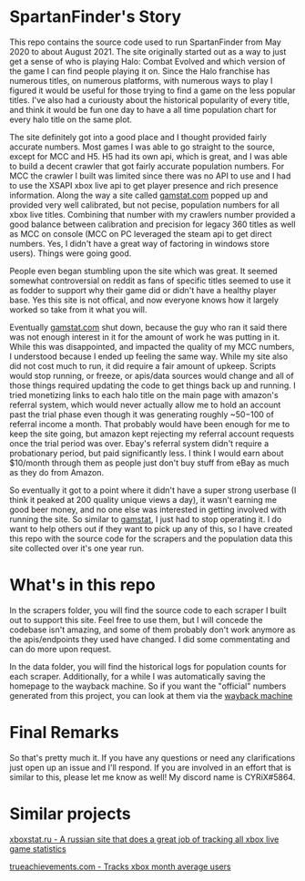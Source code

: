 # SpartanFinder's Story
This repo contains the source code used to run SpartanFinder from May 2020 to about August 2021. The site originally started out as a way to just get a sense of who is playing Halo: Combat Evolved and which version of the game I can find people playing it on. Since the Halo franchise has numerous titles, on numerous platforms, with numerous ways to play I figured it would be useful for those trying to find a game on the less popular titles. I've also had a curiousty about the historical popularity of every title, and think it would be fun one day to have a all time population chart for every halo title on the same plot.

The site definitely got into a good place and I thought provided fairly accurate numbers. Most games I was able to go straight to the source, except for MCC and H5. H5 had its own api, which is great, and I was able to build a decent crawler that got fairly accurate population numbers. For MCC the crawler I built was limited since there was no API to use and I had to use the XSAPI xbox live api to get player presence and rich presence information. Along the way a site called [gamstat.com](https://twitter.com/GamstatC) popped up and provided very well calibrated, but not pecise, population numbers for all xbox live titles. Combining that number with my crawlers number provided a good balance between calibration and precision for legacy 360 titles as well as MCC on console (MCC on PC leveraged the steam api to get direct numbers. Yes, I didn't have a great way of factoring in windows store users). Things were going good.

People even began stumbling upon the site which was great. It seemed somewhat controversial on reddit as fans of specific titles seemed to use it as fodder to support why their game did or didn't have a healthy player base. Yes this site is not offical, and now everyone knows how it largely worked so take from it what you will. 

Eventually [gamstat.com](https://twitter.com/GamstatC) shut down, because the guy who ran it said there was not enough interest in it for the amount of work he was putting in it. While this was disappointed, and impacted the quality of my MCC numbers, I understood because I ended up feeling the same way. While my site also did not cost much to run, it did require a fair amount of upkeep. Scripts would stop running, or freeze, or apis/data sources would change and all of those things required updating the code to get things back up and running. I tried monetizing links to each halo title on the main page with amazon's referral system, which would never actually allow me to hold an account past the trial phase even though it was generating roughly ~$50-$100 of referral income a month. That probably would have been enough for me to keep the site going, but amazon kept rejecting my referral account requests once the trial period was over. Ebay's referral system didn't require a probationary period, but paid significantly less. I think I would earn about $10/month through them as people just don't buy stuff from eBay as much as they do from Amazon. 

So eventually it got to a point where it didn't have a super strong userbase (I think it peaked at 200 quality unique views a day), it wasn't earning me good beer money, and no one else was interested in getting involved with running the site. So similar to [gamstat](https://twitter.com/GamstatC), I just had to stop operating it. I do want to help others out if they want to pick up any of this, so I have created this repo with the source code for the scrapers and the population data this site collected over it's one year run.

# What's in this repo
In the scrapers folder, you will find the source code to each scraper I built out to support this site. Feel free to use them, but I will concede the codebase isn't amazing, and some of them probably don't work anymore as the apis/endpoints they used have changed. I did some commentating and can do more upon request.

In the data folder, you will find the historical logs for population counts for each scraper. Additionally, for a while I was automatically saving the homepage to the wayback machine. So if you want the "official" numbers generated from this project, you can look at them via the [wayback machine](https://web.archive.org/web/*/www.spartanfinder.com/*)

# Final Remarks
So that's pretty much it. If you have any questions or need any clarifications just open up an issue and I'll respond. If you are involved in an effort that is similar to this, please let me know as well! My discord name is CYRiX#5864.

# Similar projects
[xboxstat.ru - A russian site that does a great job of tracking all xbox live game statistics](https://xboxstat.ru)

[trueachievements.com - Tracks xbox month average users](https://www.trueachievements.com/news/type/chart)
